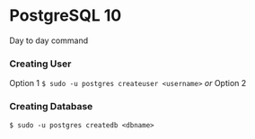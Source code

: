 # PostgreSQL 10

Day to day command


### Creating User
Option 1
``` $ sudo -u postgres createuser <username> ```
*or*
Option 2

### Creating Database
``` $ sudo -u postgres createdb <dbname> ```



